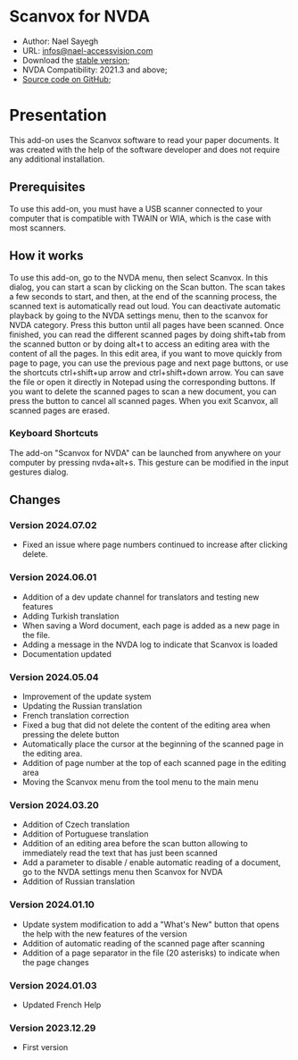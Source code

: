# Scanvox for NVDA

* Author: Nael Sayegh
* URL: [infos@nael-accessvision.com](mailto:infos@nael-accessvision.com)
* Download the [stable version][1];
* NVDA Compatibility: 2021.3 and above;
* [Source code on GitHub][2];

# Presentation

This add-on uses the Scanvox software to read your paper documents. It was created with the help of the software developer and does not require any additional installation.

## Prerequisites 

To use this add-on, you must have a USB scanner connected to your computer that is compatible with TWAIN or WIA, which is the case with most scanners.

## How it works

To use this add-on, go to the NVDA menu, then select Scanvox. In this dialog, you can start a scan by clicking on the Scan button. The scan takes a few seconds to start, and then, at the end of the scanning process, the scanned text is automatically read out loud. You can deactivate automatic playback by going to the NVDA settings menu, then to the scanvox for NVDA category. Press this button until all pages have been scanned. Once finished, you can read the different scanned pages by doing shift+tab from the scanned button or by doing alt+t to access an editing area with the content of all the pages. In this edit area, if you want to move quickly from page to page, you can use the previous page and next page buttons, or use the shortcuts ctrl+shift+up arrow and ctrl+shift+down arrow. You can save the file or open it directly in Notepad using the corresponding buttons.
If you want to delete the scanned pages to scan a new document, you can press the button to cancel all scanned pages.
When you exit Scanvox, all scanned pages are erased.

### Keyboard Shortcuts

The add-on "Scanvox for NVDA" can be launched from anywhere on your computer by pressing nvda+alt+s. This gesture can be modified in the input gestures dialog.

## Changes

### Version 2024.07.02

  * Fixed an issue where page numbers continued to increase after clicking delete.

### Version 2024.06.01

  * Addition of a dev update channel for translators and testing new features
  * Adding Turkish translation
  * When saving a Word document, each page is added as a new page in the file.
  * Adding a message in the NVDA log to indicate that Scanvox is loaded
  * Documentation updated

### Version 2024.05.04

  * Improvement of the update system
  * Updating the Russian translation
  * French translation correction
  * Fixed a bug that did not delete the content of the editing area when pressing the delete button
  * Automatically place the cursor at the beginning of the scanned page in the editing area.
  * Addition of page number at the top of each scanned page in the editing area
  * Moving the Scanvox menu from the tool menu to the main menu

### Version 2024.03.20

  * Addition of Czech translation
  * Addition of Portuguese translation
  * Addition of an editing area before the scan button allowing to immediately read the text that has just been scanned
  * Add a parameter to disable / enable automatic reading of a document, go to the NVDA settings menu then Scanvox for NVDA
  * Addition of Russian translation

### Version 2024.01.10

  * Update system modification to add a "What's New" button that opens the help with the new features of the version
  * Addition of automatic reading of the scanned page after scanning
  * Addition of a page separator in the file (20 asterisks) to indicate when the page changes

### Version 2024.01.03

  * Updated French Help

### Version 2023.12.29

  * First version

[1]: https://github.com/Nael-Sayegh/scanvox-for-nvda/releases/download/2024.07.02/scanvox-2024.07.02.nvda-addon

[2]: https://github.com/Nael-Sayegh/scanvox-for-nvda
